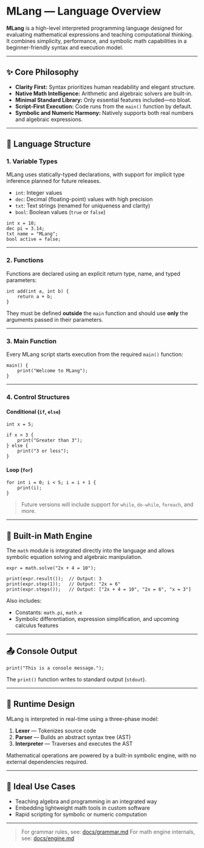 # MLang — Language Overview

**MLang** is a high-level interpreted programming language designed for evaluating mathematical expressions and teaching computational thinking. It combines simplicity, performance, and symbolic math capabilities in a beginner-friendly syntax and execution model.

---

## ✨ Core Philosophy

* **Clarity First:** Syntax prioritizes human readability and elegant structure.
* **Native Math Intelligence:** Arithmetic and algebraic solvers are built-in.
* **Minimal Standard Library:** Only essential features included—no bloat.
* **Script-First Execution:** Code runs from the `main()` function by default.
* **Symbolic and Numeric Harmony:** Natively supports both real numbers and algebraic expressions.

---

## 🧩 Language Structure

### 1. **Variable Types**

MLang uses statically-typed declarations, with support for implicit type inference planned for future releases.

* `int`: Integer values
* `dec`: Decimal (floating-point) values with high precision
* `txt`: Text strings (renamed for uniqueness and clarity)
* `bool`: Boolean values (`true` or `false`)

```mlang
int x = 10;
dec pi = 3.14;
txt name = "MLang";
bool active = false;
```

---

### 2. **Functions**

Functions are declared using an explicit return type, name, and typed parameters:

```mlang
int add(int a, int b) {
    return a + b;
}
```

They must be defined **outside** the `main` function and should use **only** the arguments passed in their parameters.

---

### 3. **Main Function**

Every MLang script starts execution from the required `main()` function:

```mlang
main() {
    print("Welcome to MLang");
}
```

---

### 4. **Control Structures**

#### **Conditional (`if`, `else`)**

```mlang
int x = 5;

if x > 3 {
    print("Greater than 3");
} else {
    print("3 or less");
}
```

#### **Loop (`for`)**

```mlang
for int i = 0; i < 5; i = i + 1 {
    print(i);
}
```

> Future versions will include support for `while`, `do-while`, `foreach`, and more.

---

## 🧠 Built-in Math Engine

The `math` module is integrated directly into the language and allows symbolic equation solving and algebraic manipulation.

```mlang
expr = math.solve("2x + 4 = 10");

print(expr.result());  // Output: 3
print(expr.step(1));   // Output: "2x = 6"
print(expr.steps());   // Output: ["2x + 4 = 10", "2x = 6", "x = 3"]
```

Also includes:

* Constants: `math.pi`, `math.e`
* Symbolic differentiation, expression simplification, and upcoming calculus features

---

## 📤 Console Output

```mlang
print("This is a console message.");
```

The `print()` function writes to standard output (`stdout`).

---

## 🧱 Runtime Design

MLang is interpreted in real-time using a three-phase model:

1. **Lexer** — Tokenizes source code
2. **Parser** — Builds an abstract syntax tree (AST)
3. **Interpreter** — Traverses and executes the AST

Mathematical operations are powered by a built-in symbolic engine, with no external dependencies required.

---

## 🤝 Ideal Use Cases

* Teaching algebra and programming in an integrated way
* Embedding lightweight math tools in custom software
* Rapid scripting for symbolic or numeric computation

---

> For grammar rules, see: [docs/grammar.md](grammar.md)
> For math engine internals, see: [docs/engine.md](engine.md)